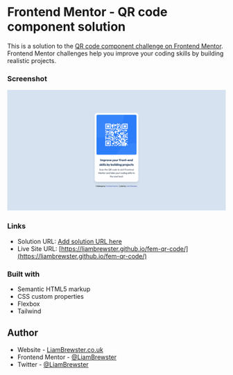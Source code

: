 # Frontend Mentor - QR code component solution

This is a solution to the [QR code component challenge on Frontend Mentor](https://www.frontendmentor.io/challenges/qr-code-component-iux_sIO_H). Frontend Mentor challenges help you improve your coding skills by building realistic projects.

### Screenshot

![](images/screenshot.png)

### Links

- Solution URL: [Add solution URL here](https://your-solution-url.com)
- Live Site URL: [https://liambrewster.github.io/fem-qr-code/](https://liambrewster.github.io/fem-qr-code/)

### Built with

- Semantic HTML5 markup
- CSS custom properties
- Flexbox
- Tailwind

## Author

- Website - [LiamBrewster.co.uk](https://liambrewster.co.uk)
- Frontend Mentor - [@LiamBrewster](https://www.frontendmentor.io/profile/liambrewster)
- Twitter - [@LiamBrewster](https://www.twitter.com/LiamBrewster)
